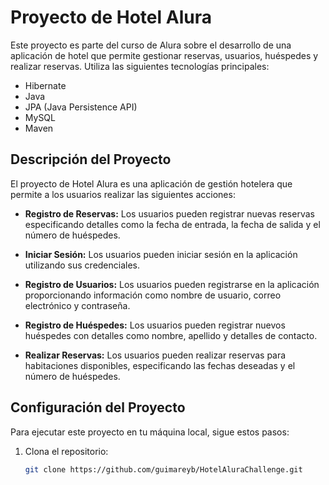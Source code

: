 # Proyecto de Hotel Alura

Este proyecto es parte del curso de Alura sobre el desarrollo de una aplicación de hotel que permite gestionar reservas, usuarios, huéspedes y realizar reservas. Utiliza las siguientes tecnologías principales:

- Hibernate
- Java
- JPA (Java Persistence API)
- MySQL
- Maven

## Descripción del Proyecto

El proyecto de Hotel Alura es una aplicación de gestión hotelera que permite a los usuarios realizar las siguientes acciones:

- **Registro de Reservas:** Los usuarios pueden registrar nuevas reservas especificando detalles como la fecha de entrada, la fecha de salida y el número de huéspedes.

- **Iniciar Sesión:** Los usuarios pueden iniciar sesión en la aplicación utilizando sus credenciales.

- **Registro de Usuarios:** Los usuarios pueden registrarse en la aplicación proporcionando información como nombre de usuario, correo electrónico y contraseña.

- **Registro de Huéspedes:** Los usuarios pueden registrar nuevos huéspedes con detalles como nombre, apellido y detalles de contacto.

- **Realizar Reservas:** Los usuarios pueden realizar reservas para habitaciones disponibles, especificando las fechas deseadas y el número de huéspedes.

## Configuración del Proyecto

Para ejecutar este proyecto en tu máquina local, sigue estos pasos:

1. Clona el repositorio:

   ```bash
   git clone https://github.com/guimareyb/HotelAluraChallenge.git
